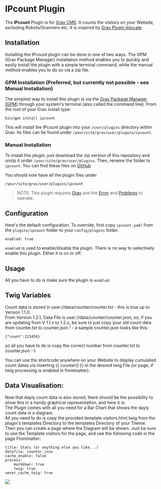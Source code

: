 # IPcount Plugin

The **IPcount** Plugin is for [Grav CMS](http://github.com/getgrav/grav). It counts the visitors on your Website, excluding Robots/Scanners etc.
It is inspired by [Grav Plugin Iplocate](https://github.com/Perlkonig/grav-plugin-iplocate)

## Installation

Installing the IPcount plugin can be done in one of two ways. The GPM (Grav Package Manager) installation method enables you to quickly and easily install the plugin with a simple terminal command, while the manual method enables you to do so via a zip file.

### GPM Installation (Preferred, but currently not possible - see Manual Installation)

The simplest way to install this plugin is via the [Grav Package Manager (GPM)](http://learn.getgrav.org/advanced/grav-gpm) through your system's terminal (also called the command line).  From the root of your Grav install type:

    bin/gpm install ipcount

This will install the IPcount plugin into your `/user/plugins` directory within Grav. Its files can be found under `/your/site/grav/user/plugins/ipcount`.

### Manual Installation

To install this plugin, just download the zip version of this repository and unzip it under `/your/site/grav/user/plugins`. Then, rename the folder to `ipcount`. You can find these files on [GitHub](https://github.com/wernerjoss/grav-plugin-ipcount)

You should now have all the plugin files under

    /your/site/grav/user/plugins/ipcount

> NOTE: This plugin requires [Grav](http://github.com/getgrav/grav) and the [Error](https://github.com/getgrav/grav-plugin-error) and [Problems](https://github.com/getgrav/grav-plugin-problems) to operate.

## Configuration

Here's the default configuration. To override, first copy `ipcount.yaml` from the `plugins/ipcount` folder to your `config/plugins` folder.

```
enabled: true
```

`enabled` is used to enable/disable the plugin. There is no way to selectively enable this plugin. Either it is on or off.

## Usage

All you have to do is make sure the plugin is `enabled`.

## Twig Variables

Count data is stored in user://data/counter/counter.txt  - this is true up to Version 1.1.0.  
From Version 1.2.1, Data File is user://data/counter/counter.json, so, if you are updating from V 1.1.x to 1.2.x, be sure to just copy your old count data from counter.txt to counter.json ! - a sample counter.json looks like this:
```
{"count":123456}

```
so all you have to do is copy the correct number from counter.txt to counter.json :-)  

You can use the shortcode anywhere on your Website to display cumulated count datas via inserting {{ counter() }} in the desired twig File (or page, if twig processing is enabled in frontmatter).

## Data Visualisation:  
Now that dayly count data is also stored, there should be the possibility to show this in a handy graphical representation, and here it is:  
The Plugin comes with all you need for a Bar Chart that shows the dayly count data in a diagram.  
All you need to do is copy the provided template visitors.html.twig from the plugin's templates Directory to the templates Directory of your Theme.  
Then you can create a page where the Diagram will be shown. Just be sure to use the Template visitors for the page, and use the following code in the page Frontmatter:
```
title: Stats (or anything else you like...)
datafile: counter.json
cache_enable: false
process:
    markdown: true
    twig: true
never_cache_twig: true

```
![](https://github.com/wernerjoss/grav-plugin-ipcount/blob/master/ksnip_20210130-213851.png)

